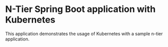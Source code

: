 # N-Tier Spring Boot application with Kubernetes
This application demonstrates the usage of Kubernetes with a sample n-tier application.
